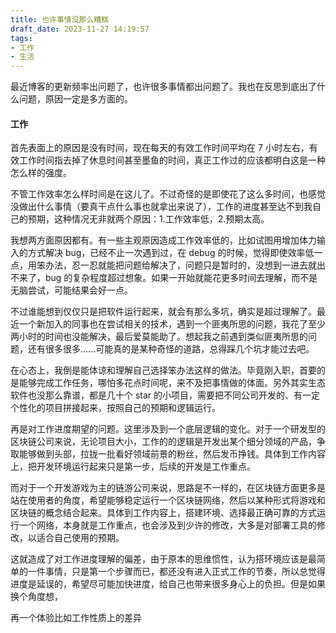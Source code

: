 ```yaml
---
title: 也许事情没那么糟糕
draft_date: 2023-11-27 14:19:57
tags: 
- 工作
- 生活
---
```


最近博客的更新频率出问题了，也许很多事情都出问题了。我也在反思到底出了什么问题，原因一定是多方面的。

#### 工作

首先表面上的原因是没有时间，现在每天的有效工作时间平均在 7 小时左右，有效工作时间指去掉了休息时间甚至墨鱼的时间，真正工作过的应该都明白这是一种怎么样的强度。

不管工作效率怎么样时间是在这儿了。不过奇怪的是即使花了这么多时间，也感觉没做出什么事情（要真干点什么事也就拿出来说了），工作的进度甚至达不到我自己的预期，这种情况无非就两个原因：1.工作效率低，2.预期太高。

我想两方面原因都有。有一些主观原因造成工作效率低的，比如试图用增加体力输入的方式解决 bug，已经不止一次遇到过，在 debug 的时候，觉得即使效率低一点，用笨办法，忍一忍就能把问题给解决了，问题只是暂时的，没想到一进去就出不来了，bug 的复杂程度超过想象。如果一开始就能花更多时间去理解，而不是无脑尝试，可能结果会好一点。

不过谁能想到仅仅只是把软件运行起来，就会有那么多坑，确实是超过理解了。最近一个新加入的同事也在尝试相关的技术，遇到一个匪夷所思的问题，我花了至少两小时的时间也没能解决，最后爱莫能助了。想起我之前遇到类似匪夷所思的问题，还有很多很多……可能真的是某种奇怪的道路，总得踩几个坑才能过去吧。

在心态上，我倒是能体谅和理解自己选择笨办法这样的做法。毕竟刚入职，首要的是能够完成工作任务，哪怕多花点时间呢，来不及把事情做的体面。另外其实生态软件也没那么靠谱，都是几十个 star 的小项目，需要把不同公司开发的、有一定个性化的项目拼接起来，按照自己的预期和逻辑运行。

再是对工作进度期望的问题。这里涉及到一个底层逻辑的变化。对于一个研发型的区块链公司来说，无论项目大小，工作的的逻辑是开发出某个细分领域的产品，争取能够做到头部，拉拢一批看好领域前景的粉丝，然后发币挣钱。具体到工作内容上，把开发环境运行起来只是第一步，后续的开发是工作重点。

而对于一个开发游戏为主的链游公司来说，思路是不一样的，在区块链方面更多是站在使用者的角度，希望能够稳定运行一个区块链网络，然后以某种形式将游戏和区块链的概念结合起来。具体到工作内容上，搭建环境、选择最正确可靠的方式运行一个网络，本身就是工作重点，也会涉及到少许的修改，大多是对部署工具的修改，以适合自己使用的预期。

这就造成了对工作进度理解的偏差，由于原本的思维惯性，认为搭环境应该是最简单的一件事情，只是第一个步骤而已，都还没有进入正式工作的节奏，所以总觉得进度是延误的，希望尽可能加快进度，给自己也带来很多身心上的负担。但是如果换个角度想，

再一个体验比如工作性质上的差异









